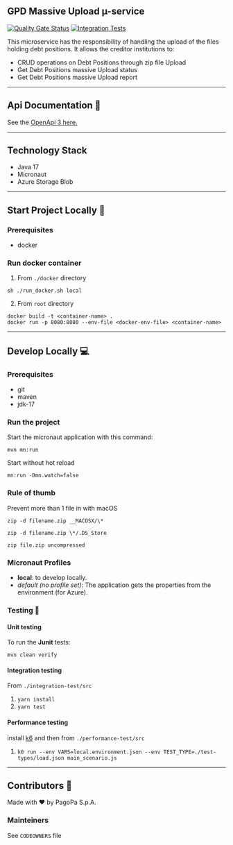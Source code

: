 ## GPD Massive Upload µ-service

[![Quality Gate Status](https://sonarcloud.io/api/project_badges/measure?project=pagopa_pagopa-gpd-upload&metric=alert_status)](https://sonarcloud.io/dashboard?id=pagopa_pagopa-gpd-upload)
[![Integration Tests](https://github.com/pagopa/pagopa-gpd-upload/actions/workflows/integration_test.yml/badge.svg)](https://github.com/pagopa/pagopa-gpd-upload/actions/workflows/integration_test.yml)


This microservice has the responsibility of handling the upload of the files holding debt positions.
It allows the creditor institutions to:
- CRUD operations on Debt Positions through zip file Upload
- Get Debt Positions massive Upload status
- Get Debt Positions massive Upload report

---

## Api Documentation 📖

See the [OpenApi 3 here.](https://editor.swagger.io/?url=https://raw.githubusercontent.com/pagopa/pagopa-gpd-upload/main/openapi/openapi.json)

---

## Technology Stack

- Java 17
- Micronaut
- Azure Storage Blob

---

## Start Project Locally 🚀

### Prerequisites

- docker

### Run docker container

1. From `./docker` directory
```
sh ./run_docker.sh local
```
2. From `root` directory
```
docker build -t <container-name> .
docker run -p 8080:8080 --env-file <docker-env-file> <container-name>
```
---

## Develop Locally 💻

### Prerequisites

- git
- maven
- jdk-17

### Run the project

Start the micronaut application with this command:

`mvn mn:run`

Start without hot reload

`mn:run -Dmn.watch=false`

### Rule of thumb

Prevent more than 1 file in with macOS

`zip -d filename.zip __MACOSX/\*`

`zip -d filename.zip \*/.DS_Store`

`zip file.zip uncompressed`

### Micronaut Profiles

- **local**: to develop locally.
- _default (no profile set)_: The application gets the properties from the environment (for Azure).

### Testing 🧪

#### Unit testing

To run the **Junit** tests:

`mvn clean verify`

#### Integration testing

From `./integration-test/src`

1. `yarn install`
2. `yarn test`

#### Performance testing

install [k6](https://k6.io/) and then from `./performance-test/src`

1. `k6 run --env VARS=local.environment.json --env TEST_TYPE=./test-types/load.json main_scenario.js`

---

## Contributors 👥

Made with ❤️ by PagoPa S.p.A.

### Mainteiners

See `CODEOWNERS` file
